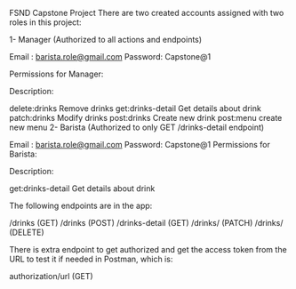 FSND Capstone Project
There are two created accounts assigned with two roles in this project:

1- Manager (Authorized to all actions and endpoints)

Email : barista.role@gmail.com Password: Capstone@1

Permissions for Manager:

Description:

delete:drinks Remove drinks
get:drinks-detail Get details about drink
patch:drinks Modify drinks
post:drinks Create new drink
post:menu create new menu
2- Barista (Authorized to only GET /drinks-detail endpoint)

Email : barista.role@gmail.com Password: Capstone@1 Permissions for Barista:

Description:

get:drinks-detail Get details about drink

The following endpoints are in the app:

/drinks (GET) /drinks (POST) /drinks-detail (GET) /drinks/<id> (PATCH) /drinks/<id> (DELETE)

There is extra endpoint to get authorized and get the access token from the URL to test it if needed in Postman, which is:

authorization/url (GET)
